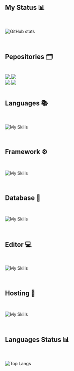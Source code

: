 ## **My Status** 📊

<br>

![GitHub stats](https://github-readme-stats-one-bice.vercel.app/api?username=type-wolf&orgs=branaid,Seven-Dao-Official,Ito-Kogyo&include_all_commits=true&count_private=true&role=OWNER,ORGANIZATION_MEMBER,COLLABORATOR&show_icons=true&theme=tokyonight)

<br>

## **Pepositories** 🗂️

<br>

<a href="https://github.com/type-wolf/electron-react-desktop-app">
  <img align="center" src="https://github-readme-stats.vercel.app/api/pin/?username=type-wolf&repo=electron-react-desktop-app&theme=tokyonight" />
</a>
<a href="https://github.com/type-wolf/discord-bot-boilerplate">
  <img align="center" src="https://github-readme-stats.vercel.app/api/pin/?username=type-wolf&repo=discord-bot-boilerplate&theme=tokyonight" />
</a>

<br>

<a href="https://github.com/type-wolf/next-js-boilerplate">
  <img align="center" src="https://github-readme-stats.vercel.app/api/pin/?username=type-wolf&repo=next-js-boilerplate&theme=tokyonight" />
</a>
<a href="https://github.com/type-wolf/express-api-boilerplate">
  <img align="center" src="https://github-readme-stats.vercel.app/api/pin/?username=type-wolf&repo=express-api-boilerplate&theme=tokyonight" />
</a>

<br>

<br>

## **Languages** 📚

<br>

![My Skills](https://skillicons.dev/icons?i=html,css,scss,js,ts,nodejs,solidity,py,git,md,php,powershell,bash&theme=dark)

<br>

## **Framework** ⚙️

<br>

![My Skills](https://skillicons.dev/icons?i=nextjs,react,redux,discord,express,bootstrap,jest,materialui,styledcomponents,selenium,tailwind,&theme=dark)

<br>

## **Database** 📝

<br>

![My Skills](https://skillicons.dev/icons?i=mongodb,mysql,sqlite,firebase&theme=dark)

<br>

## **Editor** 💻

<br>

![My Skills](https://skillicons.dev/icons?i=vim,vscode&theme=dark)

<br>

## **Hosting** 📡

<br>

![My Skills](https://skillicons.dev/icons?i=github,heroku,firebase,nextjs&theme=dark)

<br>

## **Languages Status 📊**

<br>

![Top Langs](https://github-readme-stats-one-bice.vercel.app/api/top-langs/?username=type-wolf&orgs=branaid,Seven-Dao-Official,Ito-Kogyo&role=OWNER,ORGANIZATION_MEMBER,COLLABORATOR&theme=tokyonight&card_width=800px)

<br>
